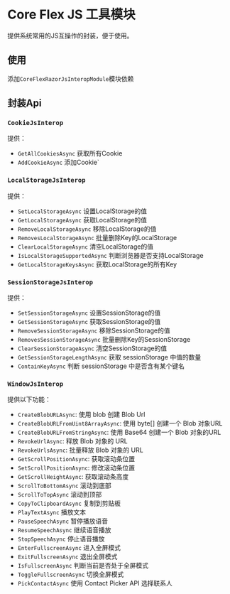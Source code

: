 # Core Flex JS 工具模块

提供系统常用的JS互操作的封装，便于使用。

## 使用

添加`CoreFlexRazorJsInteropModule`模块依赖

## 封装Api

### `CookieJsInterop`

提供：

- `GetAllCookiesAsync` 获取所有Cookie
- `AddCookieAsync` 添加Cookie`

### `LocalStorageJsInterop`

提供：

- `SetLocalStorageAsync` 设置LocalStorage的值
- `GetLocalStorageAsync` 获取LocalStorage的值
- `RemoveLocalStorageAsync` 移除LocalStorage的值
- `RemovesLocalStorageAsync` 批量删除Key的LocalStorage
- `ClearLocalStorageAsync` 清空LocalStorage的值
- `IsLocalStorageSupportedAsync` 判断浏览器是否支持LocalStorage
- `GetLocalStorageKeysAsync` 获取LocalStorage的所有Key

### `SessionStorageJsInterop`

提供：

- `SetSessionStorageAsync` 设置SessionStorage的值
- `GetSessionStorageAsync` 获取SessionStorage的值
- `RemoveSessionStorageAsync` 移除SessionStorage的值
- `RemovesSessionStorageAsync` 批量删除Key的SessionStorage
- `ClearSessionStorageAsync` 清空SessionStorage的值
- `GetSessionStorageLengthAsync` 获取 sessionStorage 中值的数量
- `ContainKeyAsync` 判断 sessionStorage 中是否含有某个键名

### `WindowJsInterop`

提供以下功能：

- `CreateBlobURLAsync`: 使用 blob 创建 Blob Url
- `CreateBlobURLFromUint8ArrayAsync`: 使用 byte[] 创建一个 Blob 对象URL
- `CreateBlobURLFromStringAsync`: 使用 Base64 创建一个 Blob 对象的URL
- `RevokeUrlAsync`: 释放 Blob 对象的 URL
- `RevokeUrlsAsync`: 批量释放 Blob 对象的 URL
- `GetScrollPositionAsync`: 获取滚动条位置
- `SetScrollPositionAsync`: 修改滚动条位置
- `GetScrollHeightAsync`: 获取滚动条高度
- `ScrollToBottomAsync` 滚动到底部
- `ScrollToTopAsync` 滚动到顶部
- `CopyToClipboardAsync` 复制到剪贴板
- `PlayTextAsync` 播放文本
- `PauseSpeechAsync` 暂停播放语音
- `ResumeSpeechAsync` 继续语音播放
- `StopSpeechAsync` 停止语音播放
- `EnterFullscreenAsync` 进入全屏模式
- `ExitFullscreenAsync` 退出全屏模式
- `IsFullscreenAsync` 判断当前是否处于全屏模式
- `ToggleFullscreenAsync` 切换全屏模式
- `PickContactAsync` 使用 Contact Picker API 选择联系人
